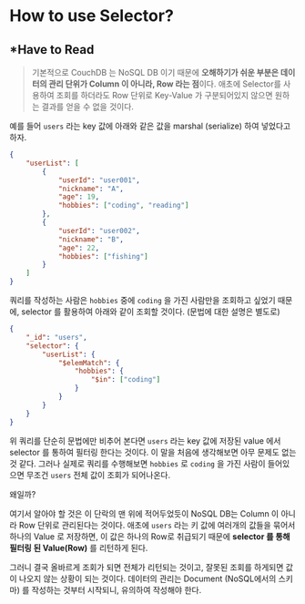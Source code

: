 # How to use Selector?

## *Have to Read

> 기본적으로 CouchDB 는 NoSQL DB 이기 때문에 **오해하기가 쉬운 부분은 데이터의 관리 단위가 Column 이 아니라, Row 라는 점**이다. 애초에 Selector를 사용하여 조회를 하더라도 Row 단위로 Key-Value 가 구분되어있지 않으면 원하는 결과를 얻을 수 없을 것이다.

예를 들어 `users` 라는 key 값에 아래와 같은 값을 marshal (serialize) 하여 넣었다고 하자.

```json
{
 	"userList": [
        {
            "userId": "user001",
            "nickname": "A",
            "age": 19,
            "hobbies": ["coding", "reading"]
        },
        {
            "userId": "user002",
            "nickname": "B",
            "age": 22,
            "hobbies": ["fishing"]
        }
	]
}
```

쿼리를 작성하는 사람은 `hobbies` 중에 `coding` 을 가진 사람만을 조회하고 싶었기 때문에, selector 를 활용하여 아래와 같이 조회할 것이다. (문법에 대한 설명은 별도로)

```json
{
	"_id": "users",
	"selector": {
		"userList": {
			"$elemMatch": {
                "hobbies": {
                    "$in": ["coding"]
                }
        	}
		}
	}
}
```

위 쿼리를 단순히 문법에만 비추어 본다면  `users` 라는 key 값에 저장된 value 에서 selector 를 통하여 필터링 한다는 것이다. 이 말을 처음에 생각해보면 아무 문제도 없는 것 같다. 그러나 실제로 쿼리를 수행해보면 `hobbies` 로 `coding` 을 가진 사람이 들어있으면 무조건  `users` 전체 값이 조회가 되어나온다. 

왜일까?

여기서 알아야 할 것은 이 단락의 맨 위에 적어두었듯이 NoSQL DB는 Column 이 아니라 Row 단위로 관리된다는 것이다. 애초에 `users` 라는 키 값에 여러개의 값들을 묶어서 하나의 Value 로 저장하면, 이 값은 하나의 Row로 취급되기 때문에 **selector 를 통해 필터링 된 Value(Row)** 를 리턴하게 된다.

그러니 결국 올바르게 조회가 되면 전체가 리턴되는 것이고, 잘못된 조회를 하게되면 값이 나오지 않는 상황이 되는 것이다. 데이터의 관리는 Document (NoSQL에서의 스키마) 를 작성하는 것부터 시작되니, 유의하여 작성해야 한다.